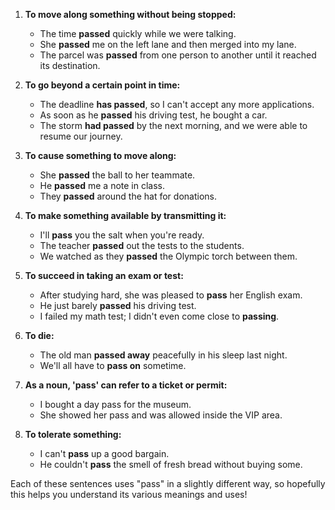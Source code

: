 1. **To move along something without being stopped:**
   - The time **passed** quickly while we were talking.
   - She **passed** me on the left lane and then merged into my lane.
   - The parcel was **passed** from one person to another until it reached its destination.

2. **To go beyond a certain point in time:**
   - The deadline **has passed**, so I can't accept any more applications.
   - As soon as he **passed** his driving test, he bought a car.
   - The storm **had passed** by the next morning, and we were able to resume our journey.

3. **To cause something to move along:**
   - She **passed** the ball to her teammate.
   - He **passed** me a note in class.
   - They **passed** around the hat for donations.

4. **To make something available by transmitting it:**
   - I'll **pass** you the salt when you're ready.
   - The teacher **passed** out the tests to the students.
   - We watched as they **passed** the Olympic torch between them.

5. **To succeed in taking an exam or test:**
   - After studying hard, she was pleased to **pass** her English exam.
   - He just barely **passed** his driving test.
   - I failed my math test; I didn't even come close to **passing**.

6. **To die:**
   - The old man **passed away** peacefully in his sleep last night.
   - We'll all have to **pass on** sometime.

7. **As a noun, 'pass' can refer to a ticket or permit:**
   - I bought a day pass for the museum.
   - She showed her pass and was allowed inside the VIP area.

8. **To tolerate something:**
   - I can't **pass** up a good bargain.
   - He couldn't **pass** the smell of fresh bread without buying some.

Each of these sentences uses "pass" in a slightly different way, so hopefully this helps you understand its various meanings and uses!